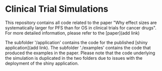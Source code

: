 # Clinical Trial Simulations

This repository contains all code related to the paper "Why effect sizes are systematically larger for PFS than for OS in clinical trials for cancer drugs". For more detailed information, please refer to the [paper](add link)

The subfolder '/application' contains the code for the published [shiny application](add link). The subfolder './examples' contains the code that produced the examples in the paper. Please note that the code underlying the simulation is duplicated in the two folders due to issues with the deployment of the shiny application.